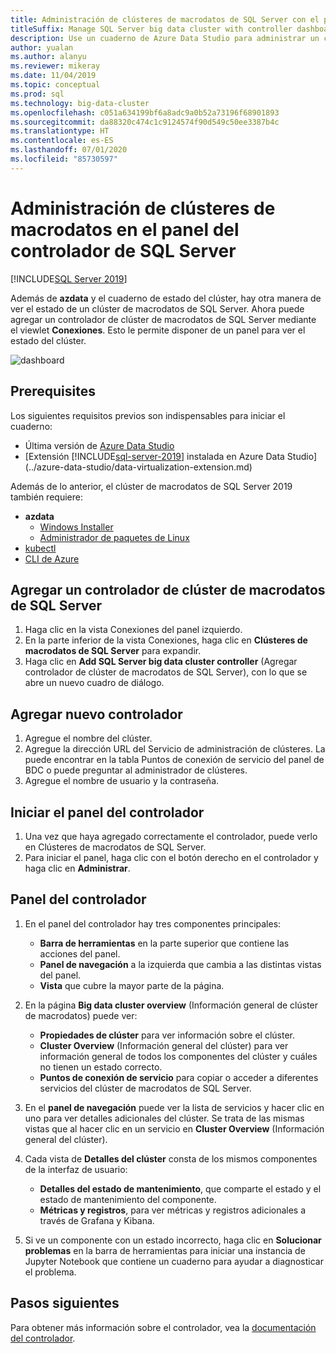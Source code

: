 ```yaml
---
title: Administración de clústeres de macrodatos de SQL Server con el panel del controlador
titleSuffix: Manage SQL Server big data cluster with controller dashboard
description: Use un cuaderno de Azure Data Studio para administrar un clúster de macrodatos y solucionar problemas de este.
author: yualan
ms.author: alanyu
ms.reviewer: mikeray
ms.date: 11/04/2019
ms.topic: conceptual
ms.prod: sql
ms.technology: big-data-cluster
ms.openlocfilehash: c051a634199bf6a8adc9a0b52a73196f68901893
ms.sourcegitcommit: da88320c474c1c9124574f90d549c50ee3387b4c
ms.translationtype: HT
ms.contentlocale: es-ES
ms.lasthandoff: 07/01/2020
ms.locfileid: "85730597"
---
```

# <a name="manage-big-data-clusters-for-sql-server-controller-dashboard"></a>Administración de clústeres de macrodatos en el panel del controlador de SQL Server

[!INCLUDE[SQL Server 2019](../includes/applies-to-version/sqlserver2019.md)]

Además de **azdata** y el cuaderno de estado del clúster, hay otra manera de ver el estado de un clúster de macrodatos de SQL Server. Ahora puede agregar un controlador de clúster de macrodatos de SQL Server mediante el viewlet **Conexiones**. Esto le permite disponer de un panel para ver el estado del clúster.

![dashboard](media/manage-with-controller-dashboard/controller-dashboard.png)
## <a name="prerequisites"></a>Prerequisites

Los siguientes requisitos previos son indispensables para iniciar el cuaderno:

* Última versión de [Azure Data Studio](https://aka.ms/getazuredatastudio)
* [Extensión [!INCLUDE[sql-server-2019](../includes/sssqlv15-md.md)] instalada en Azure Data Studio](../azure-data-studio/data-virtualization-extension.md)

Además de lo anterior, el clúster de macrodatos de SQL Server 2019 también requiere:

* **azdata**
    - [Windows Installer](deploy-install-azdata-installer.md)
    - [Administrador de paquetes de Linux](deploy-install-azdata-linux-package.md)
* [kubectl](https://kubernetes.io/docs/tasks/tools/install-kubectl/#install-kubectl-binary-using-native-package-management)
* [CLI de Azure](/cli/azure/install-azure-cli)

## <a name="add-sql-server-big-data-cluster-controller"></a>Agregar un controlador de clúster de macrodatos de SQL Server

1. Haga clic en la vista Conexiones del panel izquierdo.
2. En la parte inferior de la vista Conexiones, haga clic en **Clústeres de macrodatos de SQL Server** para expandir.
3. Haga clic en **Add SQL Server big data cluster controller** (Agregar controlador de clúster de macrodatos de SQL Server), con lo que se abre un nuevo cuadro de diálogo.

## <a name="add-new-controller"></a>Agregar nuevo controlador

1. Agregue el nombre del clúster.
2. Agregue la dirección URL del Servicio de administración de clústeres. La puede encontrar en la tabla Puntos de conexión de servicio del panel de BDC o puede preguntar al administrador de clústeres.
3. Agregue el nombre de usuario y la contraseña.

## <a name="launch-controller-dashboard"></a>Iniciar el panel del controlador

1. Una vez que haya agregado correctamente el controlador, puede verlo en Clústeres de macrodatos de SQL Server.
2. Para iniciar el panel, haga clic con el botón derecho en el controlador y haga clic en **Administrar**.

## <a name="controller-dashboard"></a>Panel del controlador

1. En el panel del controlador hay tres componentes principales:

    - **Barra de herramientas** en la parte superior que contiene las acciones del panel.
    - **Panel de navegación** a la izquierda que cambia a las distintas vistas del panel.
    - **Vista** que cubre la mayor parte de la página.

2. En la página **Big data cluster overview** (Información general de clúster de macrodatos) puede ver:

    - **Propiedades de clúster** para ver información sobre el clúster.
    - **Cluster Overview** (Información general del clúster) para ver información general de todos los componentes del clúster y cuáles no tienen un estado correcto.
    - **Puntos de conexión de servicio** para copiar o acceder a diferentes servicios del clúster de macrodatos de SQL Server.

3. En el **panel de navegación** puede ver la lista de servicios y hacer clic en uno para ver detalles adicionales del clúster. Se trata de las mismas vistas que al hacer clic en un servicio en **Cluster Overview** (Información general del clúster).

4. Cada vista de **Detalles del clúster** consta de los mismos componentes de la interfaz de usuario:

    - **Detalles del estado de mantenimiento**, que comparte el estado y el estado de mantenimiento del componente.
    - **Métricas y registros**, para ver métricas y registros adicionales a través de Grafana y Kibana.

1. Si ve un componente con un estado incorrecto, haga clic en **Solucionar problemas** en la barra de herramientas para iniciar una instancia de Jupyter Notebook que contiene un cuaderno para ayudar a diagnosticar el problema.

## <a name="next-steps"></a>Pasos siguientes

Para obtener más información sobre el controlador, vea la [documentación del controlador](concept-controller.md).
